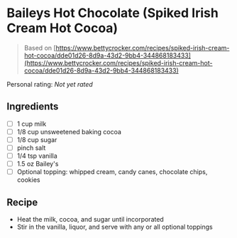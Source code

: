 # Baileys Hot Chocolate (Spiked Irish Cream Hot Cocoa)

> Based on [https://www.bettycrocker.com/recipes/spiked-irish-cream-hot-cocoa/dde01d26-8d9a-43d2-9bb4-344868183433](https://www.bettycrocker.com/recipes/spiked-irish-cream-hot-cocoa/dde01d26-8d9a-43d2-9bb4-344868183433)

<!-- {cts} rating=0; (User can specify rating on scale of 1-5) -->
Personal rating: *Not yet rated*
<!-- {cte} -->

<!-- {cts} name_image=None; (User can specify image name) -->
<!-- TODO: Capture image -->
<!-- {cte} -->

## Ingredients

* [ ] 1 cup milk
* [ ] 1/8 cup unsweetened baking cocoa
* [ ] 1/8 cup sugar
* [ ] pinch salt
* [ ] 1/4 tsp vanilla
* [ ] 1.5 oz Bailey's
* [ ] Optional topping: whipped cream, candy canes, chocolate chips, cookies

## Recipe

* Heat the milk, cocoa, and sugar until incorporated
* Stir in the vanilla, liquor, and serve with any or all optional toppings
